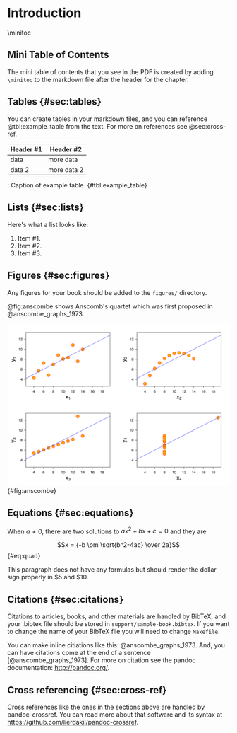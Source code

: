 # Introduction
\minitoc

## Mini Table of Contents

The mini table of contents that you see in the PDF is created by adding `\minitoc` to the markdown file after the header for the chapter.

## Tables {#sec:tables}

You can create tables in your markdown files, and you can reference @tbl:example_table from the text.  For more on references see @sec:cross-ref.

| Header #1 | Header #2 |
|-----------|-----------|
| data | more data |
| data 2 | more data 2|

: Caption of example table. {#tbl:example_table}

## Lists {#sec:lists}

Here's what a list looks like:

1. Item #1.
2. Item #2.
3. Item #3.

## Figures {#sec:figures}

Any figures for your book should be added to the `figures/` directory.

@fig:anscombe shows Anscomb's quartet which was first proposed in @anscombe_graphs_1973.  

![Anscombe's Quartet, which was first proposed in @anscombe_graphs_1973. Image created by "Schultz" and used under a [Creative Commons license](https://commons.wikimedia.org/wiki/File:Anscombe%27s_quartet_3.svg).](figures/anscombes_quartet.png){#fig:anscombe}

## Equations {#sec:equations}

When $a \ne 0$, there are two solutions to $ax^2 + bx + c = 0$ and they are

$$x = {-b \pm \sqrt{b^2-4ac} \over 2a}$$ {#eq:quad}

This paragraph does not have any formulas but should render the dollar sign properly in $5 and $10.

## Citations {#sec:citations}

Citations to articles, books, and other materials are handled by BibTeX, and your .bibtex file should be stored in `support/sample-book.bibtex`.  If you want to change the name of your BibTeX file you will need to change `Makefile`.

You can make inline citiations like this: @anscombe_graphs_1973.  And, you can have citations come at the end of a sentence [@anscombe_graphs_1973].  For more on citation see the pandoc documentation: http://pandoc.org/.

## Cross referencing {#sec:cross-ref}

Cross references like the ones in the sections above are handled by pandoc-crossref.  You can read more about that software and its syntax at https://github.com/lierdakil/pandoc-crossref.
